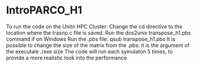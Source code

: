 # IntroPARCO_H1
To run the code on the Unitn HPC Cluster:
Change the cd directive to the location where the trasnp.c file is saved.
Run the dos2unix transpose_h1.pbs command if on Windows
Run the .pbs file: qsub transpose_h1.pbs
It is possible to change the size of the matrix from the .pbs: it is the argument of the executale ./exe size
The code will run each symulaton 5 times, to provide a more realistic look into the performance
